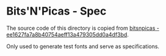 # Bits'N'Picas - Spec

The source code of this directory is copied from [bitsnpicas - ee1627fa7a8b40754aeff13a479305dd0a4df3bd](https://github.com/kreativekorp/bitsnpicas/tree/ee1627fa7a8b40754aeff13a479305dd0a4df3bd).

Only used to generate test fonts and serve as specifications.
